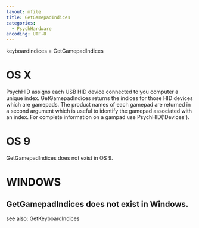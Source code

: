 ```yaml
---
layout: mfile
title: GetGamepadIndices
categories:
  - PsychHardware
encoding: UTF-8
---
```


keyboardIndices = GetGamepadIndices

# OS X

PsychHID assigns each USB HID device connected to you computer a
unique index. GetGamepadIndices returns the indices for those HID devices
which are gamepads.  The product names of each gamepad are returned in a
second argument which is useful to identify the gamepad associated with
an index.  For complete information on a gampad use PsychHID('Devices').

# OS 9

GetGamepadIndices does not exist in OS 9.

# WINDOWS

GetGamepadIndices does not exist in Windows.
----

see also: GetKeyboardIndices